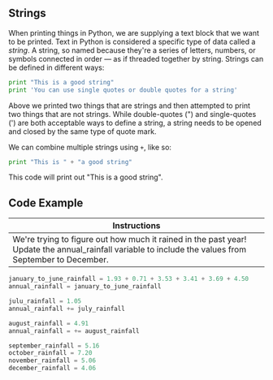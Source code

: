## Strings

When printing things in Python, we are supplying a text block that we want to be printed. Text in Python is considered a specific type of data called a _string_. A string, so named because they're a series of letters, numbers, or symbols connected in order — as if threaded together by string. Strings can be defined in different ways:

``` python
print "This is a good string"
print 'You can use single quotes or double quotes for a string'
```

Above we printed two things that are strings and then attempted to print two things that are not strings. While double-quotes (") and single-quotes (') are both acceptable ways to define a string, a string needs to be opened and closed by the same type of quote mark.

We can combine multiple strings using `+`, like so:

``` python
print "This is " + "a good string"
```

This code will print out "This is a good string".

## Code Example

Instructions  | 
------------  |
We're trying to figure out how much it rained in the past year! Update the annual_rainfall variable to include the values from September to December.       |

```python 
january_to_june_rainfall = 1.93 + 0.71 + 3.53 + 3.41 + 3.69 + 4.50
annual_rainfall = january_to_june_rainfall

julu_rainfall = 1.05
annual_rainfall += july_rainfall

august_rainfall = 4.91
annual_rainfall = += august_rainfall

september_rainfall = 5.16
october_rainfall = 7.20
november_rainfall = 5.06
december_rainfall = 4.06
```
